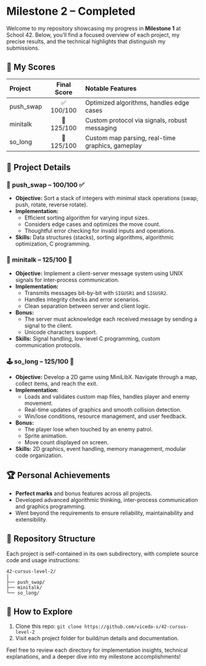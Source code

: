 # Milestone 2 – Completed

Welcome to my repository showcasing my progress in **Milestone 1** at School 42. Below, you’ll find a focused overview of each project, my precise results, and the technical highlights that distinguish my submissions.

## 🏅 My Scores

| Project | Final Score | Notable Features |
| :-- | :--: | :-- |
| push_swap | ✅ 100/100 | Optimized algorithms, handles edge cases |
| minitalk | 🌟 125/100 | Custom protocol via signals, robust messaging |
| so_long | 🌟 125/100 | Custom map parsing, real-time graphics, gameplay |

## 🔎 Project Details

### 🔄 push_swap – 100/100 ✅

- **Objective:** Sort a stack of integers with minimal stack operations (swap, push, rotate, reverse rotate).
- **Implementation:**
    - Efficient sorting algorithm for varying input sizes.
    - Considers edge cases and optimizes the move count.
    - Thoughtful error checking for invalid inputs and operations.
- **Skills:** Data structures (stacks), sorting algorithms, algorithmic optimization, C programming.


### 💬 minitalk – 125/100 🌟

- **Objective:** Implement a client-server message system using UNIX signals for inter-process communication.
- **Implementation:**
    - Transmits messages bit-by-bit with `SIGUSR1` and `SIGUSR2`.
    - Handles integrity checks and error scenarios.
    - Clean separation between server and client logic.
- **Bonus:**
    - The server must acknowledge each received message by sending a signal to the client.
    - Unicode characters support.
- **Skills:** Signal handling, low-level C programming, custom communication protocols.


### 🕹️ so_long – 125/100 🌟

- **Objective:** Develop a 2D game using MiniLibX. Navigate through a map, collect items, and reach the exit.
- **Implementation:**
    - Loads and validates custom map files, handles player and enemy movement.
    - Real-time updates of graphics and smooth collision detection.
    - Win/lose conditions, resource management, and user feedback.
- **Bonus:**
    - The player lose when touched by an enemy patrol.
    - Sprite animation.
    - Move count displayed on screen.
- **Skills:** 2D graphics, event handling, memory management, modular code organization.


## 🏆 Personal Achievements

- **Perfect marks** and bonus features across all projects.
- Developed advanced algorithmic thinking, inter-process communication and graphics programming.
- Went beyond the requirements to ensure reliability, maintainability and extensibility.


## 📂 Repository Structure

Each project is self-contained in its own subdirectory, with complete source code and usage instructions:

```
42-cursus-level-2/
│
├── push_swap/
├── minitalk/
└── so_long/
```


## 🚀 How to Explore

1. Clone this repo:
`git clone https://github.com/viceda-s/42-cursus-level-2`
2. Visit each project folder for build/run details and documentation.

Feel free to review each directory for implementation insights, technical explanations, and a deeper dive into my milestone accomplishments!
